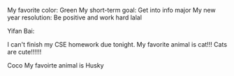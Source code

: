 
My favorite color: Green My short-term goal: Get into info major My new year resolution: Be positive and work hard lalal

Yifan Bai:

I can't finish my CSE homework due tonight. My favorite animal is cat!!! Cats are cute!!!!!!


Coco
My favoirte animal is Husky
